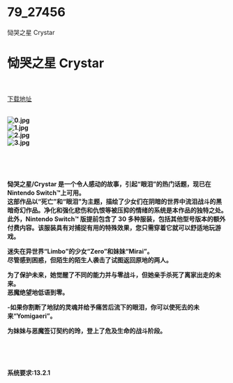 # 79_27456
恸哭之星 Crystar
# 恸哭之星 Crystar
 <br/></br>
[下载地址](https://www.switch520.cc/article/27456 "下载地址")
<br/></br>

<p><strong><img title="0.jpg" src="https://www.switch520.cc/muke_img/2022_02_24_1e52a2611ca58.jpg" alt="0.jpg"></strong><br>
<strong><img title="1.jpg" src="https://www.switch520.cc/muke_img/2022_02_24_8f7be4c12b5ea.jpg" alt="1.jpg"></strong><br>
<strong><img title="2.jpg" src="https://www.switch520.cc/muke_img/2022_02_24_17d8e029a973b.jpg" alt="2.jpg"></strong><br>
<strong><img title="3.jpg" src="https://www.switch520.cc/muke_img/2022_02_24_073e14fe23164.jpg" alt="3.jpg">&nbsp;</strong></p>
<p>&nbsp;</p>
<p>&nbsp;</p>
<p><strong>恸哭之星/Crystar 是一个令人感动的故事，引起“眼泪”的热门话题，现已在Nintendo Switch™上可用。</strong><br>
<strong>这部作品以“死亡”和“眼泪”为主题，描绘了少女们在阴暗的世界中流泪战斗的黑暗奇幻作品。净化和强化悲伤和仇恨等被压抑的情绪的系统是本作品的独特之处。</strong><br>
<strong>此外，Nintendo Switch™ 版提前包含了 30 多种服装，包括其他型号版本的额外付费内容。该服装具有对捕捉有用的特殊效果，您只需穿着它就可以舒适地玩游戏。</strong></p>
<p><strong>迷失在异世界“Limbo”的少女“Zero”和妹妹“Mirai”。</strong><br>
<strong>尽管感到困惑，但陌生的陌生人袭击了试图返回原地的两人。</strong></p>
<p><strong>为了保护未来，她觉醒了不同的能力并与零战斗，但她亲手杀死了离家出走的未来。</strong><br>
<strong>恶魔绝望地低语到零。</strong></p>
<p><strong>-如果你割断了地狱的灵魂并给予痛苦后流下的眼泪，你可以使死去的未来“Yomigaeri”。</strong></p>
<p><strong>为妹妹与恶魔签订契约的玲，登上了危及生命的战斗阶段。</strong></p>
<p>&nbsp;</p>
<p>&nbsp;</p>
<p><strong>系统要求:13.2.1</strong></p>



